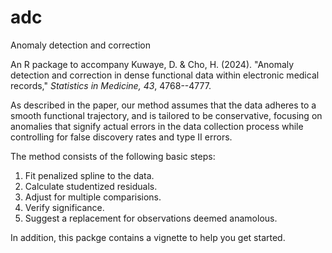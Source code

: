 # adc
Anomaly detection and correction

An R package to accompany Kuwaye, D. & Cho, H. (2024).  "Anomaly detection and correction in dense functional data within electronic medical records,"  *Statistics in Medicine, 43*, 4768--4777.

As described in the paper, our method assumes that the data adheres to a smooth functional trajectory, and is tailored to be conservative, focusing on anomalies that signify actual errors in the data collection process while controlling for false discovery rates and type II errors.

The method consists of the following basic steps:
1. Fit penalized spline to the data.
2. Calculate studentized residuals.
3. Adjust for multiple comparisions.
4. Verify significance.
5. Suggest a replacement for observations deemed anamolous.

In addition, this packge contains a vignette to help you get started.

